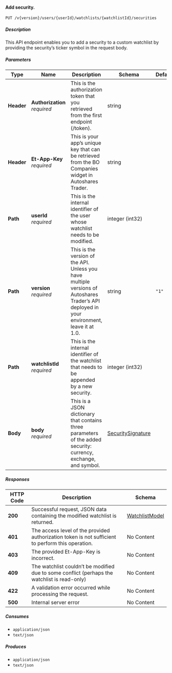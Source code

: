 
<a name="watchlists_addsecurtiy"></a>
#### Add security.
```
PUT /v{version}/users/{userId}/watchlists/{watchlistId}/securities
```


##### Description
This API endpoint enables you to add a security to a custom watchlist by providing the security’s ticker symbol in the request body.


##### Parameters

|Type|Name|Description|Schema|Default|
|---|---|---|---|---|
|**Header**|**Authorization**  <br>*required*|This is the authorization token that you retrieved from the first endpoint (/token).|string||
|**Header**|**Et-App-Key**  <br>*required*|This is your app’s unique key that can be retrieved from the BO Companies widget in Autoshares Trader.|string||
|**Path**|**userId**  <br>*required*|This is the internal identifier of the user whose watchlist needs to be modified.|integer (int32)||
|**Path**|**version**  <br>*required*|This is the version of the API. Unless you have multiple versions of Autoshares Trader’s API deployed in your environment, leave it at 1.0.|string|`"1"`|
|**Path**|**watchlistId**  <br>*required*|This is the internal identifier of the watchlist that needs to be appended by a new security.|integer (int32)||
|**Body**|**body**  <br>*required*|This is a JSON dictionary that contains three parameters of the added security: currency, exchange, and symbol.|[SecuritySignature](#securitysignature)||


##### Responses

|HTTP Code|Description|Schema|
|---|---|---|
|**200**|Successful request, JSON data containing the modified watchlist is returned.|[WatchlistModel](#watchlistmodel)|
|**401**|The access level of the provided authorization token is not sufficient to perform this operation.|No Content|
|**403**|The provided Et-App-Key is incorrect.|No Content|
|**409**|The watchlist couldn’t be modified due to some conflict (perhaps the watchlist is read-only)|No Content|
|**422**|A validation error occurred while processing the request.|No Content|
|**500**|Internal server error|No Content|


##### Consumes

* `application/json`
* `text/json`


##### Produces

* `application/json`
* `text/json`



